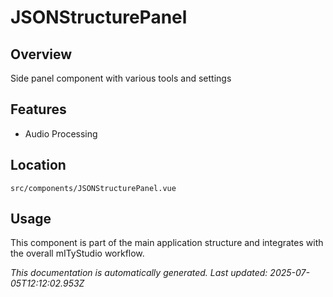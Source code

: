 # JSONStructurePanel

## Overview

Side panel component with various tools and settings

## Features

- Audio Processing

## Location

`src/components/JSONStructurePanel.vue`

## Usage

This component is part of the main application structure and integrates with the overall mITyStudio workflow.

*This documentation is automatically generated. Last updated: 2025-07-05T12:12:02.953Z*
